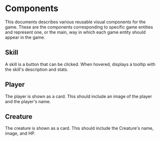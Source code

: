 # Components

This documents describes various reusable visual components for the game. These are the components corresponding to specific game entities and represent one, or the main, way in which each game entity should appear in the game.

## Skill

A skill is a button that can be clicked. When hovered, displays a tooltip with the skill's description and stats.

## Player

The player is shown as a card. This should include an image of the player and the player's name.

## Creature

The creature is shown as a card. This should include the Creature's name, image, and HP.